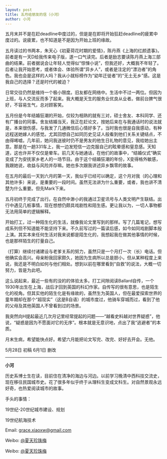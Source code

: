```yaml
---
layout: post
title: 五月给朋友的信（小河）
author: 小河
---
```

五月末并不是在赶deadline中度过的，但是是在即将开始狂赶deadline的疲累中度过的。说疲累，也不知道是不是因为开始上班的缘故。

五月读过的书两本，朱天心《初夏荷花时期的爱情》，陈丹燕《上海的红颜遗事》。前者是有一天D给我传来电子版，遂一口气读完。后者是励志要读陈丹燕上海三部曲的结果。前者据说会让年轻人觉得似“惊悚小说”，但我还好，大概我不年轻了。后者让我开始思考，或者体会、体验所谓“异乡人”，或者是注定的“漂泊者”的角色。我也会是这样的人吗？我从小就标榜作为“幼年迁徙者”的“无土无乡”感。这是我自己的选择？还是时代的被迫？

日常交往仍然是维持一个极小限度。旧友都在网络中。生活中不过一两位。但因为上班，与人交流反而多了起来。我大概是天生的服务业优良从业者。做前台脾气很好，不容易生气，总对顾客笑。

五月份是今年结婚狂潮的开始，仅较为相熟的就有三对，硕士舍友、本科同学、还有广播台的同事。舍友结婚当天，我正在赶论文，按她后来在与我通话时的说法就是，本来很伤感，与我发了几通微信后心情好多了。当时我也很是自我感动，有种远程送她嫁人的感觉。尤其回想自己如同历史见证人般看到他们关系关键结点，不由得唏嘘。几年前，她问我送彼时仍不是男友的他生日礼物的意见，我给她出主意。那是在一趟331车上，我一边发短信一边克服自己的眩晕感和窒息感。天知道，这也许并不仅仅是晕车。前几天与她通话，在他们的故事中，“结婚仪式”确实变成了为安抚家乡老人的一场节目。由于这个结婚狂潮的年份，X变得格外敏感，我跟她说，收益与风险并存嘛。她也多次跟我讲述异乡飘零的故事。

在五月的最后一天到六月的第一天，我似乎已经可以确定，这个月对我（的心理和其他许多）来说，是重要的一段时间。虽然无法讲为什么重要，或者，我也讲不清楚为什么重要。但先Mark下来。

五月初终于完成了出行。在自然中渺小的我通过卫星讯号与人类文明产生联结。出行中遇见几桩事情，现在想想仍颇具戏剧性和陌生感。更让我以为，一切人事物都无法用简单的逻辑解释。

开始打工，过一种陌生化的生活，就像我论文里写到的那样。写了几篇笔记，想写成系列但不知道能不能坚持下来。不久前写过的一篇读后感，如今如同戏剧脚本般上演。其实本来任何生活对我来说都是陌生化的，我想起我在做其他事情的时候，也是那样陌生的打量自己。

（打算）继续付诸建设与老爹关系的努力，虽然只是一个月打一次（长）电话。但他确实会高兴。母亲盼我回家颇久，她因为生病所以总是胆小，但从某种程度上来说，我还是不明白如何与他们相处。想到以前在哪里看到“自救”的说法，大概一切努力，皆是为此吧。

这么说起来，最近一些有的没的的体验太多。打工间隙阅读Ballard自传，一个1930年出生在上海，战后才回到英国的科幻作家。自传写的很有意思，也是陌生化的视角。但其实他的陌生化是有缘故的，虽然生为英国人，但在最爱探索世界的童年期却在那个“超现实”（这是B自语）的城市度过，他骑车穿城而过，看到了他的父母及其他英国人不曾看到过的场景。

我突然向H提起最近几次月记里经常提起的问题——“越看史料越对世界疑惑”，他说，“疑惑是因为不愿面对它的无序”。根本就是无意识地，点出了我“逃避者”的本质。

月末生病，希望能快点好。希望六月能把论文写完、改完、好好去开会。无他。

5月28日 初稿
6月1日 删改


---
**小河**

历史系博士生在读，目前住在清净的海边与河边。以前学习晚清中西科技交流史，现在移往民国城市史。花了很多年似乎终于从理科生变成文科生。对自然景观永远好奇，也热爱阅读城市的故事。

手头的事情：

19世纪-20世纪城市建设、规划

19世纪航海技术

Email: [grace.xiaoxw@gmail.com](grace.xiaoxw@gmail.com "grace.xiaoxw@gmail.com")

Weibo: [@夏天珍珠梅](http://weibo.com/u/1668493177 "@夏天珍珠梅")

Weibo: [@夏天珍珠梅](http://weibo.com/u/1668493177 "@夏天珍珠梅")
